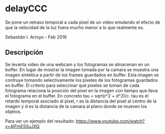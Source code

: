 # delayCCC

Se pone un retraso temporal a cada pixel de un video emulando el efecto de que la velocidad de la luz fuera mucho menor a lo que realmente es.

Sebastián I. Arroyo - Feb 2016

Descripción
-----------
Se levanta video de una webcam y los fotogramas se almacenan en un buffer. En lugar de mostrar la imagen tomada por la camara se muestra una imagen sintetica a partir de los frames guardados en buffer. Esta imagen se contruye tomando selectivamente los pixeles de los fotogramas guardados en buffer. El criterio para seleccinar qué pixeles se toman de cada fotograma relaciona la posición del pixel en la imagen con tiempo que lleva el fotograma en el buffer. En concreto tau = sqrt(r^2 + d^2)/c. tau es el retardo temporal asociado al pixel, r es la distancia del pixel al centro de la imagen y d es la distancia de la camara al plano donde se mueven los objetos.

Para ver un ejemplo del resultado: https://www.youtube.com/watch?v=4IFmES5uJXQ
